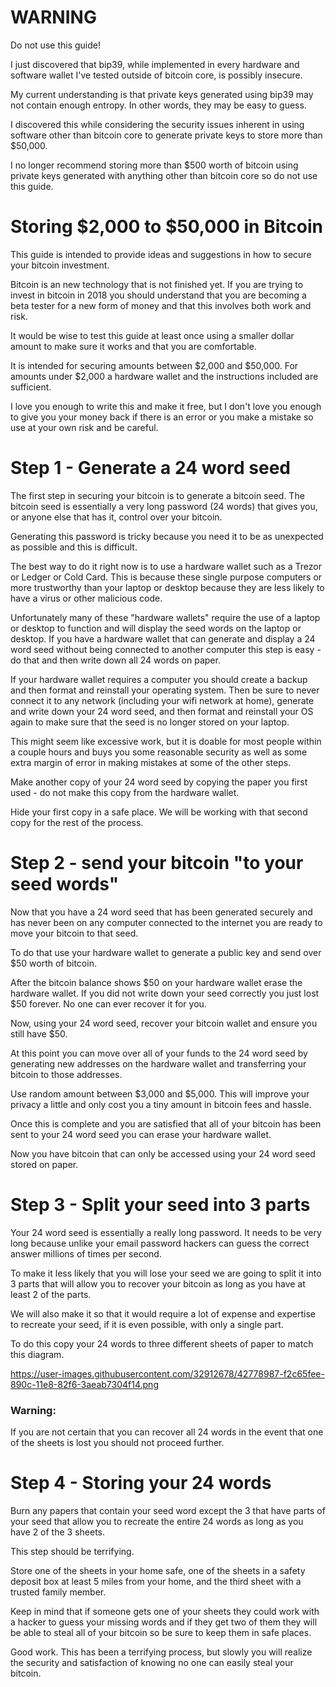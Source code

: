 # WARNING
Do not use this guide!

I just discovered that bip39,
while implemented in every hardware 
and software wallet I've tested
outside of bitcoin core,
is possibly insecure.

My current understanding is that
private keys generated using bip39
may not contain enough entropy.
In other words, they may be easy 
to guess.

I discovered this while considering
the security issues inherent 
in using software other than bitcoin core
to generate private keys to store more than
$50,000.

I no longer recommend storing more than 
$500 worth of bitcoin using private
keys generated with anything other than
bitcoin core so do not use this guide. 


# Storing $2,000 to $50,000 in Bitcoin
This guide is intended to provide
ideas and suggestions in how to 
secure your bitcoin investment.

Bitcoin is an new technology
that is not finished yet.
If you are trying to invest in
bitcoin in 2018 you should understand
that you are becoming a beta tester
for a new form of money and that
this involves both work and risk.

It would be wise to test this guide
at least once using a smaller
dollar amount to make sure it works
and that you are comfortable.

It is intended for securing amounts
between $2,000 and $50,000.
For amounts under $2,000 a hardware wallet
and the instructions included
are sufficient.

I love you enough to write this
and make it free,
but I don't love you enough
to give you your money back
if there is an error or you 
make a mistake 
so use at your own risk
and be careful.

# Step 1 - Generate a 24 word seed
The first step in securing your bitcoin
is to generate a bitcoin seed.
The bitcoin seed is essentially
a very long password
(24 words)
that gives you,
or anyone else that has it,
control over your bitcoin.

Generating this password is tricky
because you need it to be
as unexpected as possible
and this is difficult.

The best way to do it right now
is to use a hardware wallet
such as a Trezor or Ledger
or Cold Card.
This is because these single purpose 
computers or more trustworthy 
than your laptop or desktop
because they are less likely to have
a virus or other malicious code.

Unfortunately many of these "hardware wallets"
require the use of a laptop or desktop
to function and will display the seed words
on the laptop or desktop.
If you have a hardware wallet that can 
generate and display a 24 word seed
without being connected to another computer this step 
is easy - do that and then write down all 24 words on paper.

If your hardware wallet requires a computer
you should create a backup and then 
format and reinstall your operating system.
Then be sure to never connect it to any network
(including your wifi network at home),
generate and write down your 24 word seed,
and then format and reinstall your OS again
to make sure that the seed 
is no longer stored on your laptop.

This might seem like excessive work,
but it is doable for most people 
within a couple hours and buys you 
some reasonable security as well as some 
extra margin of error in making mistakes
at some of the other steps.

Make another copy of your 24 word seed
by copying the paper you first used - 
do not make this copy from the hardware
wallet.

Hide your first copy in a safe place.
We will be working with that second copy
for the rest of the process.

# Step 2 - send your bitcoin "to your seed words"
Now that you have a 24 word seed that
has been generated securely and has never been 
on any computer connected to the internet
you are ready to move your bitcoin to that seed.

To do that use your hardware wallet to generate a public key
and send over $50 worth of bitcoin.

After the bitcoin balance shows $50 on your hardware wallet
erase the hardware wallet.
If you did not write down your seed correctly 
you just lost $50 forever. 
No one can ever recover it for you.

Now, using your 24 word seed,
recover your bitcoin wallet 
and ensure you still have $50.

At this point you can move over all of your funds
to the 24 word seed by generating new
addresses on the hardware wallet and transferring
your bitcoin to those addresses.

Use random amount between $3,000 and $5,000.
This will improve your privacy a little
and only cost you a tiny amount in bitcoin fees
and hassle.

Once this is complete and you are satisfied
that all of your bitcoin has been
sent to your 24 word seed
you can erase your hardware wallet.

Now you have bitcoin that can only be
accessed using your 24 word seed
stored on paper.

# Step 3 - Split your seed into 3 parts
Your 24 word seed is essentially
a really long password.
It needs to be very long because
unlike your email password
hackers can guess the correct answer
millions of times per second.

To make it less likely that you will lose
your seed we are going to split 
it into 3 parts that will allow you
to recover your bitcoin as long as you
have at least 2 of the parts.

We will also make it so that it
would require a lot of expense
and expertise to recreate your seed,
if it is even possible,
with only a single part.

To do this copy your 24 words
to three different sheets of paper
to match this diagram.

https://user-images.githubusercontent.com/32912678/42778987-f2c65fee-890c-11e8-82f6-3aeab7304f14.png


### Warning: 
If you are not certain that you
can recover all 24 words in the
event that one of the sheets is lost
you should not proceed further.


# Step 4 - Storing your 24 words
Burn any papers that contain your seed word
except the 3 that have parts of your seed
that allow you to recreate the entire 24 
words as long as you have 2 of the 3 sheets.

This step should be terrifying.

Store one of the sheets in your home safe,
one of the sheets in a safety deposit box
at least 5 miles from your home,
and the third sheet with a trusted family member.

Keep in mind that if someone gets one of your
sheets they could work with a hacker to guess
your missing words and if they get two of them
they will be able to steal all of your bitcoin 
so be sure to keep them in safe places.

Good work. 
This has been a terrifying process,
but slowly you will realize the security
and satisfaction of knowing
no one can easily steal your bitcoin.





